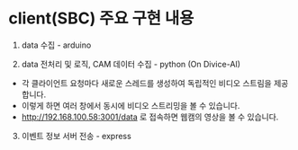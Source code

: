 # client(SBC) 주요 구현 내용 

1. data 수집 - arduino

2. data 전처리 및 로직, CAM 데이터 수집 - python (On Divice-AI)


- 각 클라이언트 요청마다 새로운 스레드를 생성하여 독립적인 비디오 스트림을 제공합니다. 
- 이렇게 하면 여러 창에서 동시에 비디오 스트리밍을 볼 수 있습니다.
- http://192.168.100.58:3001/data 로 접속하면 웹캠의 영상을 볼 수 있습니다.


3. 이벤트 정보 서버 전송 - express
